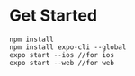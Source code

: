# Get Started

```
npm install
npm install expo-cli --global
expo start --ios //for ios
expo start --web //for web
```
